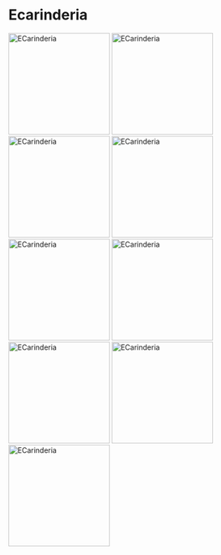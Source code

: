 # Ecarinderia
<img src='http://i.imgur.com/8isEREb.jpg' title='Ecarinderia' width='200px' alt='ECarinderia' />
<img src='http://i.imgur.com/Y0yVpex.jpg' title='Ecarinderia' width='200px' alt='ECarinderia' />
<img src='http://i.imgur.com/OgLlLJI.jpg' title='Ecarinderia' width='200px' alt='ECarinderia' />
<img src='http://i.imgur.com/xfb7r9X.jpg' title='Ecarinderia' width='200px' alt='ECarinderia' />
<img src='http://i.imgur.com/ofe1VWL.jpg' title='Ecarinderia' width='200px' alt='ECarinderia' />
<img src='http://i.imgur.com/Am4v9Rm.jpg' title='Ecarinderia' width='200px' alt='ECarinderia' />
<img src='http://i.imgur.com/Z2GwxQT.jpg' title='Ecarinderia' width='200px' alt='ECarinderia' />
<img src='http://i.imgur.com/gd1F0FT.jpg' title='Ecarinderia' width='200px' alt='ECarinderia' />
<img src='http://i.imgur.com/Wq11RSM.jpg' title='Ecarinderia' width='200px' alt='ECarinderia' />
